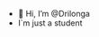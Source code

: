 - 👋 Hi, I’m @Drilonga
- I`m just a student

<!---
Drilonga/Drilonga is a ✨ special ✨ repository because its `README.md` (this file) appears on your GitHub profile.
You can click the Preview link to take a look at your changes.
--->
